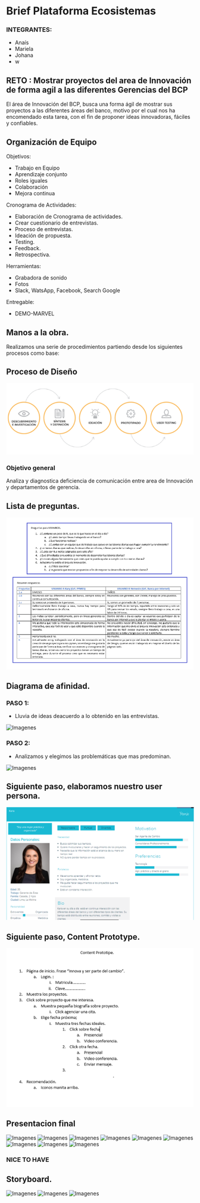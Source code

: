 # Brief Plataforma Ecosistemas

### INTEGRANTES:
- Anaís
- Mariela
- Johana
- w

## RETO : Mostrar proyectos del area de Innovación de forma agil a las diferentes Gerencias del BCP

El área de Innovación del BCP, busca una forma ágil de mostrar sus proyectos a las diferentes áreas del banco, motivo por el cual nos ha encomendado esta tarea, con el fin de proponer ideas innovadoras, fáciles y confiables.

## Organización de Equipo
Objetivos:
- Trabajo en Equipo
- Aprendizaje conjunto
- Roles iguales
- Colaboración
- Mejora continua

Cronograma de Actividades:
- Elaboración de Cronograma de actividades.
- Crear cuestionario de entrevistas.
- Proceso de entrevistas.
- Ideación de propuesta.
- Testing.
- Feedback.
- Retrospectiva.

Herramientas:
- Grabadora de sonido
- Fotos
- Slack, WatsApp, Facebook, Search Google

Entregable:
- DEMO-MARVEL

## Manos a la obra.
Realizamos una serie de procedimientos partiendo desde los siguientes procesos como base:

## Proceso de Diseño

![Imagenes](assets/images/proceso-ux.png) 

### Objetivo general
Analiza y diagnostica deficiencia de comunicación entre area de Innovación y departamentos de gerencia.

## Lista de preguntas.

![Imagenes](assets/images/cuestionarioPreguntasRespuestas.png)

## Diagrama de afinidad.

### PASO 1:
- Lluvia de ideas deacuerdo a lo obtenido en las entrevistas.

![Imagenes](assets/images/problematica.jpg)

### PASO 2:
- Analizamos y elegimos las problemáticas que mas predominan.

![Imagenes](assets/images/afinitymap.jpg)

## Siguiente paso, elaboramos nuestro user persona.
![Imagenes](assets/images/userpersona.png)

## Siguiente paso, Content Prototype.

![Imagenes](assets/images/contentprototipe.png)

## Presentacion final
![Imagenes](assets/images/presentacion_1.png)
![Imagenes](assets/images/presentacion_2.png)
![Imagenes](assets/images/presentacion_3.png)
![Imagenes](assets/images/presentacion_4.png)
![Imagenes](assets/images/presentacion_5.png)
![Imagenes](assets/images/presentacion_6.png)
![Imagenes](assets/images/presentacion_7.png)
![Imagenes](assets/images/presentacion_8.png)
![Imagenes](assets/images/presentacion_9.png)

### NICE TO HAVE
## Storyboard.

![Imagenes](assets/images/storyboard_1.jpg)
![Imagenes](assets/images/storyboard_2.jpg)
![Imagenes](assets/images/storyboard_3.jpg)


